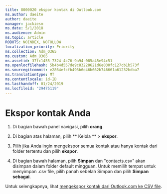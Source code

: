 ```yaml
---
title: 8000020 ekspor kontak di Outlook.com
ms.author: daeite
author: daeite
manager: jackiesm
ms.date: 5/1/2018
ms.audience: Admin
ms.topic: article
ROBOTS: NOINDEX, NOFOLLOW
localization_priority: Priority
ms.collection: Adm_O365
ms.custom: Adm_O365
ms.assetid: 37fc1455-7324-4c76-9a94-085a45e94c51
ms.openlocfilehash: 5b4b4d557de9c83228621d6e030fc127cb1b573f
ms.sourcegitcommit: e2864efcfb493b6e46b662b746661a61232bdba7
ms.translationtype: MT
ms.contentlocale: id-ID
ms.lasthandoff: 01/24/2019
ms.locfileid: "29475119"
---
```

# <a name="export-your-contacts"></a>Ekspor kontak Anda

1. Di bagian bawah panel navigasi, pilih **orang**.
    
2. Di bagian atas halaman, pilih ** Kelola ** \> **ekspor**.
    
3. Pilih jika Anda ingin mengekspor semua kontak atau hanya kontak dari folder tertentu dan pilih **ekspor**. 
    
4. Di bagian bawah halaman, pilih **Simpan** dan "contacts.csv" akan disimpan dalam folder default mingguan. Untuk memilih tempat untuk menyimpan .csv file, pilih panah sebelah Simpan dan pilih **Simpan sebagai**. 
    
Untuk selengkapnya, lihat [mengekspor kontak dari Outlook.com ke CSV file](https://go.microsoft.com/fwlink/p/?linkid=873137).
  

